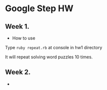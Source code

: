 # Google Step HW

## Week 1.
- How to use

Type `ruby repeat.rb` at console in hw1 directory

It will repeat solving word puzzles 10 times.

## Week 2.
-
